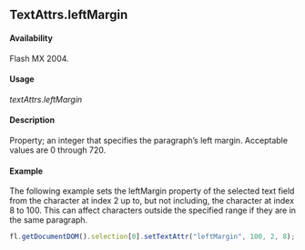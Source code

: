 ## TextAttrs.leftMargin

#### Availability

Flash MX 2004.

#### Usage

*textAttrs.leftMargin*

#### Description

Property; an integer that specifies the paragraph’s left margin. Acceptable values are 0 through 720.

#### Example

The following example sets the leftMargin property of the selected text field from the character at index 2 up to, but not including, the character at index 8 to 100. This can affect characters outside the specified range if they are in the same paragraph.

```javascript
fl.getDocumentDOM().selection[0].setTextAttr("leftMargin", 100, 2, 8);
```
